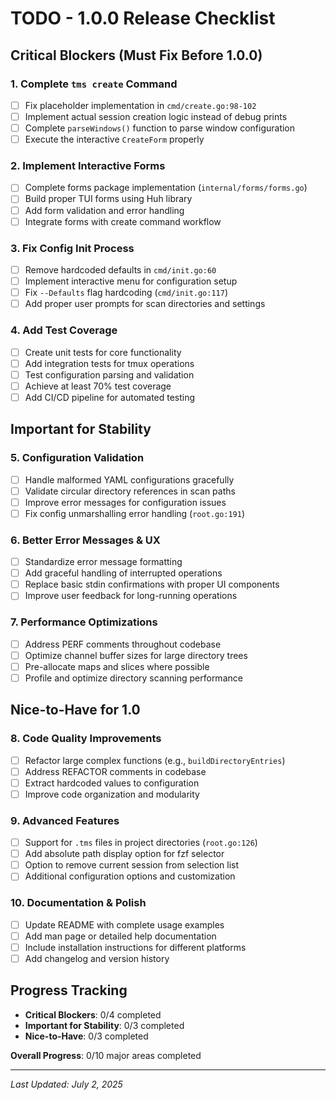 # TODO - 1.0.0 Release Checklist

## Critical Blockers (Must Fix Before 1.0.0)

### 1. Complete `tms create` Command
- [ ] Fix placeholder implementation in `cmd/create.go:98-102`
- [ ] Implement actual session creation logic instead of debug prints
- [ ] Complete `parseWindows()` function to parse window configuration
- [ ] Execute the interactive `CreateForm` properly

### 2. Implement Interactive Forms
- [ ] Complete forms package implementation (`internal/forms/forms.go`)
- [ ] Build proper TUI forms using Huh library
- [ ] Add form validation and error handling
- [ ] Integrate forms with create command workflow

### 3. Fix Config Init Process
- [ ] Remove hardcoded defaults in `cmd/init.go:60`
- [ ] Implement interactive menu for configuration setup
- [ ] Fix `--Defaults` flag hardcoding (`cmd/init.go:117`)
- [ ] Add proper user prompts for scan directories and settings

### 4. Add Test Coverage
- [ ] Create unit tests for core functionality
- [ ] Add integration tests for tmux operations
- [ ] Test configuration parsing and validation
- [ ] Achieve at least 70% test coverage
- [ ] Add CI/CD pipeline for automated testing

## Important for Stability

### 5. Configuration Validation
- [ ] Handle malformed YAML configurations gracefully
- [ ] Validate circular directory references in scan paths
- [ ] Improve error messages for configuration issues
- [ ] Fix config unmarshalling error handling (`root.go:191`)

### 6. Better Error Messages & UX
- [ ] Standardize error message formatting
- [ ] Add graceful handling of interrupted operations
- [ ] Replace basic stdin confirmations with proper UI components
- [ ] Improve user feedback for long-running operations

### 7. Performance Optimizations
- [ ] Address PERF comments throughout codebase
- [ ] Optimize channel buffer sizes for large directory trees
- [ ] Pre-allocate maps and slices where possible
- [ ] Profile and optimize directory scanning performance

## Nice-to-Have for 1.0

### 8. Code Quality Improvements
- [ ] Refactor large complex functions (e.g., `buildDirectoryEntries`)
- [ ] Address REFACTOR comments in codebase
- [ ] Extract hardcoded values to configuration
- [ ] Improve code organization and modularity

### 9. Advanced Features
- [ ] Support for `.tms` files in project directories (`root.go:126`)
- [ ] Add absolute path display option for fzf selector
- [ ] Option to remove current session from selection list
- [ ] Additional configuration options and customization

### 10. Documentation & Polish
- [ ] Update README with complete usage examples
- [ ] Add man page or detailed help documentation
- [ ] Include installation instructions for different platforms
- [ ] Add changelog and version history

## Progress Tracking

- **Critical Blockers**: 0/4 completed
- **Important for Stability**: 0/3 completed  
- **Nice-to-Have**: 0/3 completed

**Overall Progress**: 0/10 major areas completed

---

*Last Updated: July 2, 2025*